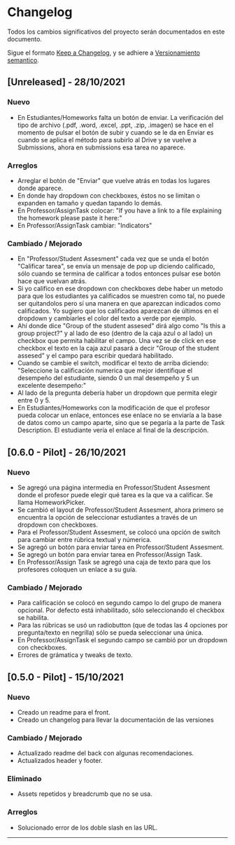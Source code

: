 ﻿# Changelog
Todos los cambios significativos del proyecto serán documentados en este documento.

Sigue el formato [Keep a Changelog](https://keepachangelog.com/en/1.0.0/), y se adhiere a [Versionamiento semantico](https://semver.org/spec/v2.0.0.html).

## [Unreleased] - 28/10/2021
### Nuevo
- En Estudiantes/Homeworks falta un botón de enviar. La verificación del tipo de archivo (.pdf, .word, .excel, .ppt, .zip, .imagen) se hace en el momento de pulsar el botón de subir y cuando se le da en Enviar es cuando se aplica el método para subirlo al Drive y se vuelve a Submissions, ahora en submissions esa tarea no aparece.

### Arreglos
- Arreglar el botón de "Enviar" que vuelve atrás en todas los lugares donde aparece.
- En donde hay dropdown con checkboxes, éstos no se limitan o expanden en tamaño y quedan tapando lo demás.
- En Professor/AssignTask colocar: "If you have a link to a file explaining the homework please paste it here:"
- En Professor/AssignTask cambiar: "Indicators"

### Cambiado / Mejorado
- En "Professor/Student Assesment" cada vez que se unda el botón "Calificar tarea", se envía un mensaje de pop up diciendo calificado, sólo cuando se termina de calificar a todos entonces pulsar ese botón hace que vuelvan atrás.
- Si yo califico en ese dropdown con checkboxes debe haber un metodo para que los estudiantes ya calificados se muestren como tal, no puede ser quitandolos pero sí una manera en que aparezcan indicados como calificados. Yo sugiero que los calificados aparezcan de últimos en el dropdown y cambiarles el color del texto a verde por ejemplo.
- Ahí donde dice "Group of the student assesed" dirá algo como "Is this a group project?" y al lado de eso (dentro de la caja azul o al lado) un checkbox que permita habilitar el campo. Una vez se de click en ese checkbox el texto en la caja azul pasará a decir "Group of the student assesed" y el campo para escribir quedará habilitado.
- Cuando se cambie el switch, modificar el texto de arriba diciendo: "Seleccione la calificación numerica que mejor identifique el desempeño del estudiante, siendo 0 un mal desempeño y 5 un excelente desempeño:"
- Al lado de la pregunta debería haber un dropdown que permita elegir entre 0 y 5.
- En Estudiantes/Homeworks con la modificación de que el profesor pueda colocar un enlace, entonces ese enlace no se enviaría a la base de datos como un campo aparte, sino que se pegaría a la parte de Task Description. El estudiante vería el enlace al final de la descripción.

## [0.6.0 - Pilot] - 26/10/2021
### Nuevo
- Se agregó una página intermedia en Professor/Student Assesment donde el profesor puede elegir qué tarea es la que va a calificar. Se llama HomeworkPicker.
- Se cambió el layout de Professor/Student Assesment, ahora primero se encuentra la opción de seleccionar estudiantes a través de un dropdown con checkboxes.
- Para el Professor/Student Assesment, se colocó una opción de switch para cambiar entre rúbrica textual y númerica.
- Se agregó un botón para enviar tarea en Professor/Student Assesment.
- Se agregó un botón para enviar tarea en Professor/Assign Task.
- En Professor/Assign Task se agregó una caja de texto para que los profesores coloquen un enlace a su guía.

### Cambiado / Mejorado
- Para calificación se colocó en segundo campo lo del grupo de manera opcional. Por defecto está inhabilitado, sólo seleccionando el checkbox se habilita.
- Para las rúbricas se usó un radiobutton (que de todas las 4 opciones por pregunta/texto en negrilla) sólo se pueda seleccionar una única.
- En Professor/AssignTask el segundo campo se cambió por un dropdown con checkboxes.
- Errores de grámatica y tweaks de texto.

## [0.5.0 - Pilot] - 15/10/2021
### Nuevo
- Creado un readme para el front.
- Creado un changelog para llevar la documentación de las versiones

### Cambiado / Mejorado
- Actualizado readme del back con algunas recomendaciones.
- Actualizados header y footer.

### Eliminado
- Assets repetidos y breadcrumb que no se usa.

### Arreglos
- Solucionado error de los doble slash en las URL.

-----------------

<!-- TIPOLOGIAS

Nuevo
Cambiado / Mejorado
Deprecated
Eliminado
Arreglos
Seguridad

-->
